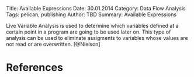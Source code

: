 Title: Available Expressions
Date: 30.01.2014
Category: Data Flow Analysis
Tags: pelican, publishing
Author: TBD
Summary: Available Expressions

Live Variable Analysis is used to determine which variables defined at a certain
point in a program are going to be used later on. This type of analysis can be
used to eliminate assigments to variables whose values are not read or are
overwritten. [@Nielson]

References
==========

[@Nielson "Nielson, Flemming, Hanne R. Nielson, and Chris Hankin. Principles of program analysis. Springer, 1999."]: http://www2.imm.dtu.dk/~hrni/PPA/ppa.html
